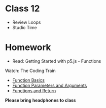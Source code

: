 # Class 12

* Review Loops
* Studio Time

# Homework
* Read: Getting Started with p5.js - Functions

Watch: The Coding Train
* [Function Basics](https://www.youtube.com/watch?v=wRHAitGzBrg)
* [Function Parameters and Arguments](https://www.youtube.com/watch?v=zkc417YapfE)
* [Functions and Return](https://www.youtube.com/watch?v=qRnUBiTJ66Y)

**Please bring headphones to class**
